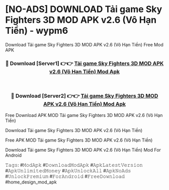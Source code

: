 # [NO-ADS] DOWNLOAD Tải game Sky Fighters 3D MOD APK v2.6 (Vô Hạn Tiền) - wypm6
Download Tải game Sky Fighters 3D MOD APK v2.6 (Vô Hạn Tiền) Free Mod APK

<div align="center">
<h3>🔴 Download [Server1] 👉👉 <a href="https://apk-comot.site?title=Tải_game_Sky_Fighters_3D_MOD_APK_v2.6_(Vô_Hạn_Tiền)">Tải game Sky Fighters 3D MOD APK v2.6 (Vô Hạn Tiền) Mod Apk</a></h3><br>

<h3>🔴 Download [Server2] 👉👉 <a href="https://apk-comot.site?title=Tải_game_Sky_Fighters_3D_MOD_APK_v2.6_(Vô_Hạn_Tiền)">Tải game Sky Fighters 3D MOD APK v2.6 (Vô Hạn Tiền) Mod Apk</a></h3>
</div>


Free Download APK MOD Tải game Sky Fighters 3D MOD APK v2.6 (Vô Hạn Tiền)

Download Tải game Sky Fighters 3D MOD APK v2.6 (Vô Hạn Tiền) 

Free APK MOD Tải game Sky Fighters 3D MOD APK v2.6 (Vô Hạn Tiền) 

Download Tải game Sky Fighters 3D MOD APK v2.6 (Vô Hạn Tiền) Mod For Android

𝚃𝚊𝚐𝚜: #𝙼𝚘𝚍𝙰𝚙𝚔 #𝙳𝚘𝚠𝚗𝚕𝚘𝚊𝚍𝙼𝚘𝚍𝙰𝚙𝚔 #𝙰𝚙𝚔𝙻𝚊𝚝𝚎𝚜𝚝𝚅𝚎𝚛𝚜𝚒𝚘𝚗 #𝙰𝚙𝚔𝚄𝚗𝚕𝚒𝚖𝚒𝚝𝚎𝚍𝙼𝚘𝚗𝚎𝚢 #𝙰𝚙𝚔𝚄𝚗𝚕𝚘𝚌𝚔𝙰𝚕𝚕 #𝙰𝚙𝚔𝙽𝚘𝙰𝚍𝚜 #𝚄𝚗𝚕𝚘𝚌𝚔𝙿𝚛𝚎𝚖𝚒𝚞𝚖 #𝙵𝚘𝚛𝙰𝚗𝚍𝚛𝚘𝚒𝚍 #𝙵𝚛𝚎𝚎𝙳𝚘𝚠𝚗𝚕𝚘𝚊𝚍 #home_design_mod_apk